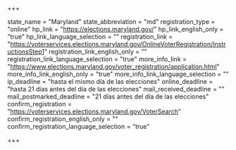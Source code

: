 +++

state_name = "Maryland"
state_abbreviation = "md"
registration_type = "online"
hp_link = "https://elections.maryland.gov/"
hp_link_english_only = "true"
hp_link_language_selection = ""
registration_link = "https://voterservices.elections.maryland.gov/OnlineVoterRegistration/InstructionsStep1"
registration_link_english_only = ""
registration_link_language_selection = "true"
more_info_link = "https://www.elections.maryland.gov/voter_registration/application.html"
more_info_link_english_only = "true"
more_info_link_language_selection = ""
ip_deadline = "hasta el mismo día de las elecciones"
online_deadline = "hasta 21 días antes del día de las elecciones"
mail_received_deadline = ""
mail_postmarked_deadline = "21 días antes del día de las elecciones"
confirm_registration = "https://voterservices.elections.maryland.gov/VoterSearch"
confirm_registration_english_only = ""
confirm_registration_language_selection = "true"

+++